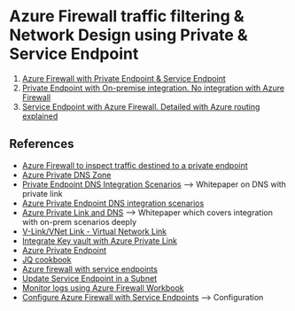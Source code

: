 # Azure Firewall traffic filtering & Network Design using Private & Service Endpoint

1. [Azure Firewall with Private Endpoint & Service Endpoint](concepts/azfw-pep-readme.md)
2. [Private Endpoint with On-premise integration. No integration with Azure Firewall](concepts/pep-on-prem-readme.md)
3. [Service Endpoint with Azure Firewall. Detailed with Azure routing explained](concepts/azfw-sep-route-readme.md)

## References
* [Azure Firewall to inspect traffic destined to a private endpoint](https://docs.microsoft.com/en-us/azure/private-link/inspect-traffic-with-azure-firewall)
* [Azure Private DNS Zone](https://docs.microsoft.com/en-us/azure/dns/private-dns-overview)
* [Private Endpoint DNS Integration Scenarios](https://github.com/dmauser/PrivateLink/tree/master/DNS-Integration-Scenarios) --> Whitepaper on DNS with private link
* [Azure Private Endpoint DNS integration scenarios](https://docs.microsoft.com/en-us/azure/private-link/private-endpoint-dns#dns-configuration-scenarios)
* [Azure Private Link and DNS](https://bloggerz.cloud/2020/12/18/azure-private-link-and-dns/) --> Whitepaper which covers integration with on-prem scenarios deeply
* [V-Link/VNet Link - Virtual Network Link](https://docs.microsoft.com/en-us/azure/dns/private-dns-virtual-network-links)
* [Integrate Key vault with Azure Private Link](https://docs.microsoft.com/en-us/azure/key-vault/general/private-link-service)
* [Azure Private Endpoint](https://docs.microsoft.com/en-us/azure/private-link/private-endpoint-overview)
* [JQ cookbook](https://github.com/stedolan/jq/wiki/Cookbook#filter-objects-based-on-the-contents-of-a-key)
* [Azure firewall with service endpoints](https://docs.microsoft.com/en-us/azure/firewall/firewall-faq#how-do-i-set-up-azure-firewall-with-my-service-endpoints)
* [Update Service Endpoint in a Subnet](https://docs.microsoft.com/en-us/cli/azure/network/vnet/subnet?view=azure-cli-latest#az_network_vnet_subnet_update)
* [Monitor logs using Azure Firewall Workbook](https://docs.microsoft.com/en-us/azure/firewall/firewall-workbook)
* [Configure Azure Firewall with Service Endpoints](https://techcommunity.microsoft.com/t5/fasttrack-for-azure/using-azure-firewall-as-a-network-virtual-appliance-nva/ba-p/1972934) --> Configuration
